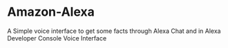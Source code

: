 # Amazon-Alexa
A Simple voice interface to get some facts through Alexa Chat and in Alexa Developer Console Voice Interface

